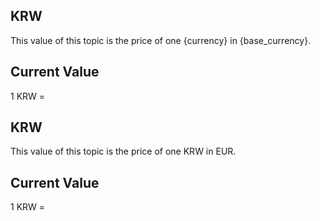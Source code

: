 ## KRW

This value of this topic is the price of one {currency} in {base_currency}.

## Current Value

1 KRW = <Topic topic="finance/stock-exchange/currency/KRW/EUR" decimals="3" unit="EUR"/>

## KRW

This value of this topic is the price of one KRW in EUR.

## Current Value

1 KRW = <Topic topic="finance/stock-exchange/currency/KRW/EUR" decimals="3" unit="EUR"/>

